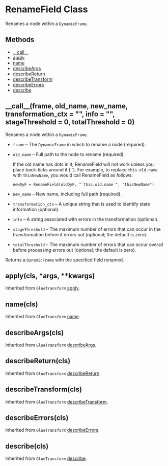 # RenameField Class<a name="aws-glue-api-crawler-pyspark-transforms-RenameField"></a>

Renames a node within a `DynamicFrame`\.

## Methods<a name="aws-glue-api-crawler-pyspark-transforms-RenameField-_methods"></a>
+ [\_\_call\_\_](#aws-glue-api-crawler-pyspark-transforms-RenameField-__call__)
+ [apply](#aws-glue-api-crawler-pyspark-transforms-RenameField-apply)
+ [name](#aws-glue-api-crawler-pyspark-transforms-RenameField-name)
+ [describeArgs](#aws-glue-api-crawler-pyspark-transforms-RenameField-describeArgs)
+ [describeReturn](#aws-glue-api-crawler-pyspark-transforms-RenameField-describeReturn)
+ [describeTransform](#aws-glue-api-crawler-pyspark-transforms-RenameField-describeTransform)
+ [describeErrors](#aws-glue-api-crawler-pyspark-transforms-RenameField-describeErrors)
+ [describe](#aws-glue-api-crawler-pyspark-transforms-RenameField-describe)

## \_\_call\_\_\(frame, old\_name, new\_name, transformation\_ctx = "", info = "", stageThreshold = 0, totalThreshold = 0\)<a name="aws-glue-api-crawler-pyspark-transforms-RenameField-__call__"></a>

Renames a node within a `DynamicFrame`\.
+ `frame` – The `DynamicFrame` in which to rename a node \(required\)\.
+ `old_name` – Full path to the node to rename \(required\)\.

  If the old name has dots in it, RenameField will not work unless you place back\-ticks around it \(\`\`\)\. For example, to replace `this.old.name` with `thisNewName`, you would call RenameField as follows:

  ```
  newDyF = RenameField(oldDyF, "`this.old.name`", "thisNewName")
  ```
+ `new_name` – New name, including full path \(required\)\.
+ `transformation_ctx` – A unique string that is used to identify state information \(optional\)\.
+ `info` – A string associated with errors in the transformation \(optional\)\.
+ `stageThreshold` – The maximum number of errors that can occur in the transformation before it errors out \(optional; the default is zero\)\.
+ `totalThreshold` – The maximum number of errors that can occur overall before processing errors out \(optional; the default is zero\)\.

Returns a `DynamicFrame` with the specified field renamed\.

## apply\(cls, \*args, \*\*kwargs\)<a name="aws-glue-api-crawler-pyspark-transforms-RenameField-apply"></a>

Inherited from `GlueTransform` [apply](aws-glue-api-crawler-pyspark-transforms-GlueTransform.md#aws-glue-api-crawler-pyspark-transforms-GlueTransform-apply)\.

## name\(cls\)<a name="aws-glue-api-crawler-pyspark-transforms-RenameField-name"></a>

Inherited from `GlueTransform` [name](aws-glue-api-crawler-pyspark-transforms-GlueTransform.md#aws-glue-api-crawler-pyspark-transforms-GlueTransform-name)\.

## describeArgs\(cls\)<a name="aws-glue-api-crawler-pyspark-transforms-RenameField-describeArgs"></a>

Inherited from `GlueTransform` [describeArgs](aws-glue-api-crawler-pyspark-transforms-GlueTransform.md#aws-glue-api-crawler-pyspark-transforms-GlueTransform-describeArgs)\.

## describeReturn\(cls\)<a name="aws-glue-api-crawler-pyspark-transforms-RenameField-describeReturn"></a>

Inherited from `GlueTransform` [describeReturn](aws-glue-api-crawler-pyspark-transforms-GlueTransform.md#aws-glue-api-crawler-pyspark-transforms-GlueTransform-describeReturn)\.

## describeTransform\(cls\)<a name="aws-glue-api-crawler-pyspark-transforms-RenameField-describeTransform"></a>

Inherited from `GlueTransform` [describeTransform](aws-glue-api-crawler-pyspark-transforms-GlueTransform.md#aws-glue-api-crawler-pyspark-transforms-GlueTransform-describeTransform)\.

## describeErrors\(cls\)<a name="aws-glue-api-crawler-pyspark-transforms-RenameField-describeErrors"></a>

Inherited from `GlueTransform` [describeErrors](aws-glue-api-crawler-pyspark-transforms-GlueTransform.md#aws-glue-api-crawler-pyspark-transforms-GlueTransform-describeErrors)\.

## describe\(cls\)<a name="aws-glue-api-crawler-pyspark-transforms-RenameField-describe"></a>

Inherited from `GlueTransform` [describe](aws-glue-api-crawler-pyspark-transforms-GlueTransform.md#aws-glue-api-crawler-pyspark-transforms-GlueTransform-describe)\.